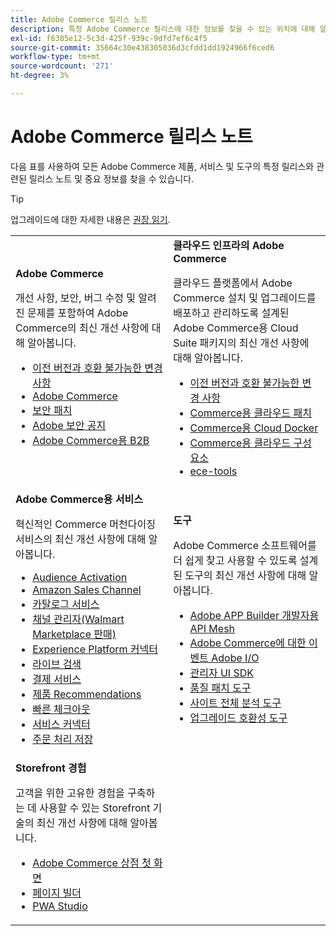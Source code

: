 ```yaml
---
title: Adobe Commerce 릴리스 노트
description: 특정 Adobe Commerce 릴리스에 대한 정보를 찾을 수 있는 위치에 대해 알아봅니다.
exl-id: f6385e12-5c3d-425f-939c-9dfd7ef6c4f5
source-git-commit: 35664c30e438305036d3cfdd1dd1924966f6ced6
workflow-type: tm+mt
source-wordcount: '271'
ht-degree: 3%

---
```



# Adobe Commerce 릴리스 노트

다음 표를 사용하여 모든 Adobe Commerce 제품, 서비스 및 도구의 특정 릴리스와 관련된 릴리스 노트 및 중요 정보를 찾을 수 있습니다.

>[!TIP]
>
>업그레이드에 대한 자세한 내용은 [권장 읽기](../../upgrade/resources/recommended-reading.md).

<table>
  <tbody>
    <tr>
      <td><strong>Adobe Commerce</strong>
        <p>개선 사항, 보안, 버그 수정 및 알려진 문제를 포함하여 Adobe Commerce의 최신 개선 사항에 대해 알아봅니다.</p>
          <ul>
            <li><a href="https://developer.adobe.com/commerce/php/development/backward-incompatible-changes/">이전 버전과 호환 불가능한 변경 사항</a></li>
            <li><a href="commerce/overview.md">Adobe Commerce</a></li>
            <li><a href="security/overview.md">보안 패치</a></li>
            <li><a href="https://helpx.adobe.com/security/products/magento.html">Adobe 보안 공지</a></li>
            <li><a href="https://experienceleague.adobe.com/docs/commerce-admin/b2b/release-notes.html">Adobe Commerce용 B2B</a></li>
          </ul>
        </td>
      <td><strong>클라우드 인프라의 Adobe Commerce</strong>
        <p>클라우드 플랫폼에서 Adobe Commerce 설치 및 업그레이드를 배포하고 관리하도록 설계된 Adobe Commerce용 Cloud Suite 패키지의 최신 개선 사항에 대해 알아봅니다.</p>
          <ul>
            <li><a href="https://devdocs.magento.com/cloud/release-notes/backward-incompatible-changes.html">이전 버전과 호환 불가능한 변경 사항</a></li>
            <li><a href="https://devdocs.magento.com/cloud/release-notes/mcp-release-notes.html">Commerce용 클라우드 패치</a></li>
            <li><a href="https://devdocs.magento.com/cloud/release-notes/mcd-release-notes.html">Commerce용 Cloud Docker</a></li>
            <li><a href="https://devdocs.magento.com/cloud/release-notes/mcc-release-notes.html">Commerce용 클라우드 구성 요소</a></li>
            <li><a href="https://devdocs.magento.com/cloud/release-notes/ece-release-notes.html">ece-tools</a></li>
          </ul>
      </td>
    </tr>
    <tr>
      <td><strong>Adobe Commerce용 서비스</strong>
        <p>혁신적인 Commerce 머천다이징 서비스의 최신 개선 사항에 대해 알아봅니다.</p>
          <ul>
            <li><a href="https://experienceleague.adobe.com/docs/commerce-admin/customers/audience-activation.html">Audience Activation</a></li>
            <li><a href="https://experienceleague.adobe.com/docs/commerce-channels/amazon/release-notes.html">Amazon Sales Channel</a></li>
            <li><a href="https://experienceleague.adobe.com/docs/commerce-merchant-services/catalog-service/release-notes.html">카탈로그 서비스</a></li>
            <li><a href="https://experienceleague.adobe.com/docs/commerce-channels/channel-manager/release-notes.html">채널 관리자(Walmart Marketplace 판매)</a></li>
            <li><a href="https://experienceleague.adobe.com/docs/commerce-merchant-services/experience-platform-connector/release-notes.html">Experience Platform 커넥터</a></li>
            <li><a href="https://experienceleague.adobe.com/docs/commerce-merchant-services/live-search/release-notes.html">라이브 검색</a></li>
            <li><a href="https://experienceleague.adobe.com/docs/commerce-merchant-services/payment-services/release-notes.html">결제 서비스</a></li>
            <li><a href="https://experienceleague.adobe.com/docs/commerce-merchant-services/product-recommendations/release-notes.html">제품 Recommendations</a></li>
            <li><a href="https://experienceleague.adobe.com/docs/commerce-merchant-services/quick-checkout/release-notes.html?lang=en">빠른 체크아웃</a></li>
            <li><a href="https://experienceleague.adobe.com/docs/commerce-merchant-services/user-guides/integration-services/saas.html">서비스 커넥터</a></li>
            <li><a href="https://experienceleague.adobe.com/docs/commerce-merchant-services/store-fulfillment/release-notes.html?lang=en">주문 처리 저장</a></li>
          </ul>
        </td>
      <td><strong>도구</strong>
        <p>Adobe Commerce 소프트웨어를 더 쉽게 찾고 사용할 수 있도록 설계된 도구의 최신 개선 사항에 대해 알아봅니다.</p>
          <ul>
            <li><a href="https://developer.adobe.com/graphql-mesh-gateway/">Adobe APP Builder 개발자용 API Mesh</a></li>
            <li><a href="https://developer.adobe.com/commerce/events/get-started/release-notes/">Adobe Commerce에 대한 이벤트 Adobe I/O</a></li>
            <li><a href="https://developer.adobe.com/commerce/extensibility/admin-ui-sdk/release-notes/">관리자 UI SDK</a></li>
            <li><a href="../../tools/quality-patches-tool/release-notes.md">품질 패치 도구</a></li>
            <li><a href="../../tools/site-wide-analysis-tool/intro.md">사이트 전체 분석 도구</a></li>
            <li><a href="../../upgrade/upgrade-compatibility-tool/overview.md">업그레이드 호환성 도구</a></li>
          </ul>
      </td>
    </tr>
    <tr>
       <td><strong>Storefront 경험</strong>
        <p>고객을 위한 고유한 경험을 구축하는 데 사용할 수 있는 Storefront 기술의 최신 개선 사항에 대해 알아봅니다.</p>
          <ul>
            <li><a href="https://experienceleague.adobe.com/developer/commerce/storefront/">Adobe Commerce 상점 첫 화면</a></li>
            <li><a href="https://experienceleague.adobe.com/docs/commerce-admin/page-builder/release-notes.html">페이지 빌더</a></li>
            <li><a href="https://github.com/magento/pwa-studio/releases/latest">PWA Studio</a></li>
          </ul>
      </td>
      <td></td>
    </tr>
  </tbody>
</table>
